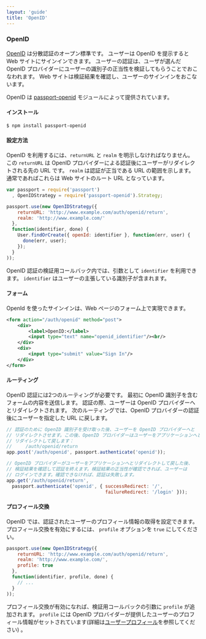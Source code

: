 ```yaml
---
layout: 'guide'
title: 'OpenID'
---
```


### OpenID

[OpenID](http://openid.net/) は分散認証のオープン標準です。
ユーザーは OpenID を提示すると Web サイトにサインインできます。
ユーザーの認証は、ユーザが選んだ OpenID プロバイダーにユーザーの識別子の正当性を検証してもらうことでおこなわれます。
Web サイトは検証結果を確認し、ユーザーのサインインをおこないます。

OpenID は [passport-openid](https://github.com/jaredhanson/passport-openid) モジュールによって提供されています。

#### インストール

```bash
$ npm install passport-openid
```

#### 設定方法

OpenID を利用するには、`returnURL` と `realm` を明示しなければなりません。
この `returnURL` は OpenID プロバイダーによる認証後にユーザーがリダイレクトされる先の URL です。
`realm` は認証が正当である URL の範囲を示します。
通常であればこれらは Web サイトのルート URL となっています。

```javascript
var passport = require('passport')
  , OpenIDStrategy = require('passport-openid').Strategy;

passport.use(new OpenIDStrategy({
    returnURL: 'http://www.example.com/auth/openid/return',
    realm: 'http://www.example.com/'
  },
  function(identifier, done) {
    User.findOrCreate({ openId: identifier }, function(err, user) {
      done(err, user);
    });
  }
));
```

OpenID 認証の検証用コールバック内では、引数として `identifier` を利用できます。
`identifier` はユーザーの主張している識別子が含まれます。

#### フォーム

OpenId を使ったサインインは、Web ページのフォーム上で実現できます。

```xml
<form action="/auth/openid" method="post">
    <div>
        <label>OpenID:</label>
        <input type="text" name="openid_identifier"/><br/>
    </div>
    <div>
        <input type="submit" value="Sign In"/>
    </div>
</form>
```

#### ルーティング

OpenID 認証には2つのルーティングが必要です。
最初に OpenID 識別子を含むフォームの内容を送信します。
認証の際、ユーザーは OpenID プロバイダーへとリダイレクトされます。
次のルーティングでは、OpenID プロバイダーの認証後にユーザーを指定した URL に戻します。

```javascript
// 認証のために OpenID 識別子を受け取った後、ユーザーを OpenID プロバイダーへと
// リダイレクトさせます。この後、OpenID プロバイダーはユーザーをアプリケーションへと
// リダイレクトして戻します：
//     /auth/openid/return
app.post('/auth/openid', passport.authenticate('openid'));

// OpenID プロバイダーがユーザーをアプリケーションへとリダイレクトして戻した後、
// 検証結果を確認して認証を終えます。検証結果の正当性が確認できれば、ユーザーは
// ログインできます。確認できなければ、認証は失敗します。
app.get('/auth/openid/return', 
  passport.authenticate('openid', { successRedirect: '/',
                                    failureRedirect: '/login' }));
```

#### プロフィール交換

OpenID では、認証されたユーザーのプロフィール情報の取得を設定できます。
プロフィール交換を有効にするには、 `profile` オプションを `true` にしてください。

```javascript
passport.use(new OpenIDStrategy({
    returnURL: 'http://www.example.com/auth/openid/return',
    realm: 'http://www.example.com/',
    profile: true
  },
  function(identifier, profile, done) {
    // ...
  }
));
```

プロフィール交換が有効になれば、検証用コールバックの引数に `profile` が追加されます。
`profile` には OpenID プロバイダーが提供したユーザーのプロフィール情報がセットされています(詳細は[ユーザープロフィール](/guide/profile/)を参照してください) 。
